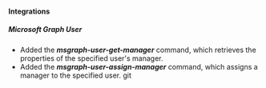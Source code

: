 
#### Integrations
##### Microsoft Graph User
- Added the ***msgraph-user-get-manager*** command, which retrieves the properties of the specified user's manager.
- Added the ***msgraph-user-assign-manager*** command, which assigns a manager to the specified user.
git